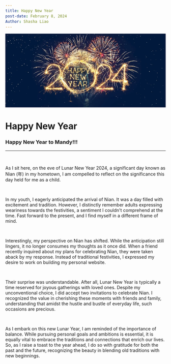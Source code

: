 ```yaml
---
title: Happy New Year
post-date: February 8, 2024
Author: Shasha Liao
---
```


![My Image](Happy-New-Year-2024-Wallpaper-HD-free-fireworks-background-image.jpg)

# Happy New Year

### Happy New Year to Mandy!!!

---

<p>&nbsp;</p>
As I sit here, on the eve of Lunar New Year 2024, a significant day known as Nian (年) in my hometown, I am compelled to reflect on the significance this day held for me as a child.

<p>&nbsp;</p>
In my youth, I eagerly anticipated the arrival of Nian. It was a day filled with excitement and tradition. However, I distinctly remember adults expressing weariness towards the festivities, a sentiment I couldn't comprehend at the time. Fast forward to the present, and I find myself in a different frame of mind.

<p>&nbsp;</p>
Interestingly, my perspective on Nian has shifted. While the anticipation still lingers, it no longer consumes my thoughts as it once did. When a friend recently inquired about my plans for celebrating Nian, they were taken aback by my response. Instead of traditional festivities, I expressed my desire to work on building my personal website.

<p>&nbsp;</p>
Their surprise was understandable. After all, Lunar New Year is typically a time reserved for joyous gatherings with loved ones. Despite my unconventional choice, I did accept two invitations to celebrate Nian. I recognized the value in cherishing these moments with friends and family, understanding that amidst the hustle and bustle of everyday life, such occasions are precious.

<p>&nbsp;</p>
As I embark on this new Lunar Year, I am reminded of the importance of balance. While pursuing personal goals and ambitions is essential, it is equally vital to embrace the traditions and connections that enrich our lives. So, as I raise a toast to the year ahead, I do so with gratitude for both the past and the future, recognizing the beauty in blending old traditions with new beginnings.
